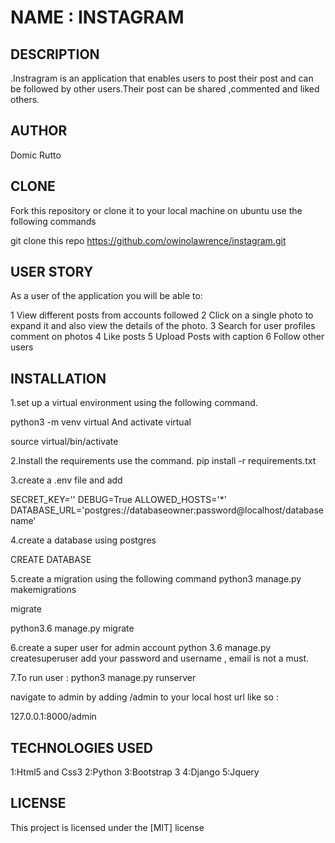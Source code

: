 # NAME : INSTAGRAM

## DESCRIPTION 
.Instragram is an application that enables users to post their post and can be followed by other users.Their post can be shared ,commented and liked others.


## AUTHOR
Domic Rutto

## CLONE
Fork this repository or clone it to your local machine on ubuntu use the following commands

git clone this repo https://github.com/owinolawrence/instagram.git

## USER STORY
As a user of the application you will be able to:

1 View different posts from accounts followed
2 Click on a single photo to expand it and also view the details of the photo.
3 Search for user profiles
comment on photos
4 Like posts
5 Upload Posts with caption
6 Follow other users


## INSTALLATION
1.set up a virtual environment using the following command.

python3 -m venv  virtual
And activate virtual

source virtual/bin/activate

2.Install the requirements use the command.
pip install -r requirements.txt

3.create a .env file and add

SECRET_KEY='<random-string>'
DEBUG=True
ALLOWED_HOSTS='*'
DATABASE_URL='postgres://databaseowner:password@localhost/databasename'

4.create a database using postgres

CREATE DATABASE <your-database-name>

5.create a migration using the following command
python3 manage.py makemigrations

migrate

python3.6 manage.py migrate

6.create a super user for admin account
python 3.6 manage.py createsuperuser
add your password and username , email is not a must.

7.To run user :
python3 manage.py runserver

navigate to admin by adding /admin to your local host url like so :

127.0.0.1:8000/admin

## TECHNOLOGIES USED
1:Html5 and Css3
2:Python
3:Bootstrap 3
4:Django
5:Jquery

## LICENSE
This project is licensed under the [MIT] license
